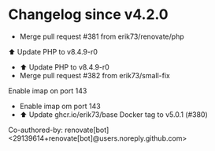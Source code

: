 # Changelog since v4.2.0
- Merge pull request #381 from erik73/renovate/php

⬆️ Update PHP to v8.4.9-r0 
- ⬆️ Update PHP to v8.4.9-r0 
- Merge pull request #382 from erik73/small-fix

Enable imap on port 143 
- Enable imap om port 143 
- ⬆️ Update ghcr.io/erik73/base Docker tag to v5.0.1 (#380)

Co-authored-by: renovate[bot] <29139614+renovate[bot]@users.noreply.github.com> 
